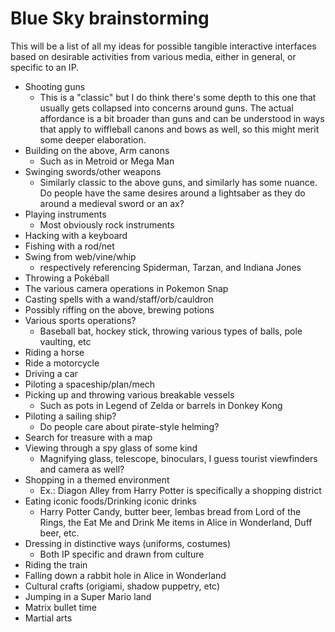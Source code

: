 # Blue Sky brainstorming

This will be a list of all my ideas for possible tangible interactive interfaces based on desirable activities from various media, either in general, or specific to an IP.

- Shooting guns
  - This is a "classic" but I do think there's some depth to this one that usually gets collapsed into concerns around guns. The actual affordance is a bit broader than guns and can be understood in ways that apply to wiffleball canons and bows as well, so this might merit some deeper elaboration.
- Building on the above, Arm canons
  - Such as in Metroid or Mega Man
- Swinging swords/other weapons
  - Similarly classic to the above guns, and similarly has some nuance. Do people have the same desires around a lightsaber as they do around a medieval sword or an ax?
- Playing instruments
  - Most obviously rock instruments
- Hacking with a keyboard
- Fishing with a rod/net
- Swing from web/vine/whip
  - respectively referencing Spiderman, Tarzan, and Indiana Jones
- Throwing a Pokéball
- The various camera operations in Pokemon Snap
- Casting spells with a wand/staff/orb/cauldron
- Possibly riffing on the above, brewing potions
- Various sports operations?
  - Baseball bat, hockey stick, throwing various types of balls, pole vaulting, etc
- Riding a horse
- Ride a motorcycle
- Driving a car
- Piloting a spaceship/plan/mech
- Picking up and throwing various breakable vessels
  - Such as pots in Legend of Zelda or barrels in Donkey Kong
- Piloting a sailing ship?
  - Do people care about pirate-style helming?
- Search for treasure with a map
- Viewing through a spy glass of some kind
  - Magnifying glass, telescope, binoculars, I guess tourist viewfinders and camera as well?
- Shopping in a themed environment
  - Ex.: Diagon Alley from Harry Potter is specifically a shopping district
- Eating iconic foods/Drinking iconic drinks
  - Harry Potter Candy, butter beer, lembas bread from Lord of the Rings, the Eat Me and Drink Me items in Alice in Wonderland, Duff beer, etc.
- Dressing in distinctive ways (uniforms, costumes)
  - Both IP specific and drawn from culture
- Riding the train
- Falling down a rabbit hole in Alice in Wonderland
- Cultural crafts (origiami, shadow puppetry, etc)
- Jumping in a Super Mario land
- Matrix bullet time
- Martial arts
